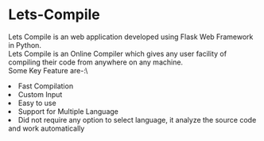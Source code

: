 # Lets-Compile
Lets Compile is an web application developed using Flask Web Framework in Python.\
Lets Compile is an Online Compiler which gives any user facility of compiling their code from anywhere on any machine.\
Some Key Feature are-:\
<li>Fast Compilation</li>
<li>Custom Input</li>
<li>Easy to use</li>
<li>Support for Multiple Language</li>
<li>Did not require any option to select language, it analyze the source code and work automatically</li>
